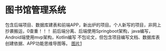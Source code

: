 # 图书馆管理系统
包含后端项目、数据库建表和前端APP，新出炉的项目。个人新写的项目，非网上抄袭搬运，0查重！！！
前后端分离、后端使用Springboot架构，java编写，Android端使用mvp架构，Kotlin编写
不包论文，但包含项目编写文档、数据库表创建依据、APP功能思维导图等。
[图片1](https://github.com/lidongRebirth/BookmanageApp/blob/main/mmexport1680882758917.jpg)
